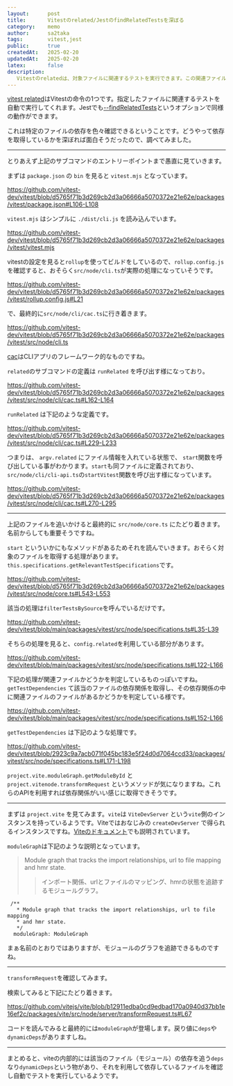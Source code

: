 ```yaml
---
layout:      post
title:       Vitestのrelated/JestのfindRelatedTestsを深ぼる
category:    memo
author:      sa2taka
tags:        vitest,jest
public:      true
createdAt:   2025-02-20
updatedAt:   2025-02-20
latex:       false
description:
   Vitestのrelatedは、対象ファイルに関連するテストを実行できます。この関連ファイルはおそらく依存関係を利用して取得していると思いますが、どうやっているか気になり調べました。
---
```


[vitest related](https://vitest.dev/guide/cli#vitest-related)はVitestの命令の1つです。指定したファイルに関連するテストを自動で実行してくれます。Jestでも[--findRelatedTests](https://jestjs.io/ja/docs/cli#--findrelatedtests-spaceseparatedlistofsourcefiles)というオプションで同様の動作ができます。

これは特定のファイルの依存を色々確認できるということです。どうやって依存を取得しているかを深ぼれば面白そうだったので、調べてみました。

---

とりあえず上記のサブコマンドのエントリーポイントまで愚直に見ていきます。

まずは `package.json` の `bin` を見ると `vitest.mjs` となっています。

https://github.com/vitest-dev/vitest/blob/d5765f71b3d269cb2d3a06666a5070372e21e62e/packages/vitest/package.json#L106-L108

`vitest.mjs` はシンプルに `./dist/cli.js` を読み込んでいます。

https://github.com/vitest-dev/vitest/blob/d5765f71b3d269cb2d3a06666a5070372e21e62e/packages/vitest/vitest.mjs

vitestの設定を見ると`rollup`を使ってビルドをしているので、`rollup.config.js`を確認すると、おそらく`src/node/cli.ts`が実際の処理になっていそうです。

https://github.com/vitest-dev/vitest/blob/d5765f71b3d269cb2d3a06666a5070372e21e62e/packages/vitest/rollup.config.js#L21

で、最終的に`src/node/cli/cac.ts`に行き着きます。

https://github.com/vitest-dev/vitest/blob/d5765f71b3d269cb2d3a06666a5070372e21e62e/packages/vitest/src/node/cli.ts

[cac](https://www.npmjs.com/package/cac)はCLIアプリのフレームワーク的なものですね。

`related`のサブコマンドの定義は `runRelated` を呼び出す様になっており。

https://github.com/vitest-dev/vitest/blob/d5765f71b3d269cb2d3a06666a5070372e21e62e/packages/vitest/src/node/cli/cac.ts#L162-L164

`runRelated` は下記のような定義です。

https://github.com/vitest-dev/vitest/blob/d5765f71b3d269cb2d3a06666a5070372e21e62e/packages/vitest/src/node/cli/cac.ts#L229-L233

つまりは、 `argv.related` にファイル情報を入れている状態で、 `start`関数を呼び出している事がわかります。`start`も同ファイルに定義されており、`src/node/cli/cli-api.ts`の`startVitest`関数を呼び出す様になっています。

https://github.com/vitest-dev/vitest/blob/d5765f71b3d269cb2d3a06666a5070372e21e62e/packages/vitest/src/node/cli/cac.ts#L270-L295

---

上記のファイルを追いかけると最終的に `src/node/core.ts` にたどり着きます。名前からしても重要そうですね。

`start` といういかにもなメソッドがあるためそれを読んでいきます。おそらく対象のファイルを取得する処理があります。`this.specifications.getRelevantTestSpecifications`です。

https://github.com/vitest-dev/vitest/blob/d5765f71b3d269cb2d3a06666a5070372e21e62e/packages/vitest/src/node/core.ts#L543-L553

該当の処理は`filterTestsBySource`を呼んでいるだけです。

https://github.com/vitest-dev/vitest/blob/main/packages/vitest/src/node/specifications.ts#L35-L39

そちらの処理を見ると、`config.related`を利用している部分があります。

https://github.com/vitest-dev/vitest/blob/main/packages/vitest/src/node/specifications.ts#L122-L166

下記の処理が関連ファイルかどうかを判定しているものっぽいですね。 `getTestDependencies` て該当のファイルの依存関係を取得し、その依存関係の中に関連ファイルのファイルがあるかどうかを判定している様です。

https://github.com/vitest-dev/vitest/blob/main/packages/vitest/src/node/specifications.ts#L152-L166

`getTestDependencies` は下記のような処理です。

https://github.com/vitest-dev/vitest/blob/2923c9a7acb071f045bc183e5f24d0d7064ccd33/packages/vitest/src/node/specifications.ts#L171-L198

`project.vite.moduleGraph.getModuleById` と `project.vitenode.transformRequest` というメソッドが気になりますね。これらのAPIを利用すれば依存関係がいい感じに取得できそうです。

---

まずは `project.vite` を見てみます。`vite`は `ViteDevServer` という`vite`側のインスタンスを持っているようです。Viteではおなじみの `createDevServer` で得られるインスタンスですね。[Viteのドキュメント](https://github.com/vitejs/vite/blob/main/docs/guide/api-javascript.md)でも説明されています。

`moduleGraph`は下記のような説明となっています。

> Module graph that tracks the import relationships, url to file mapping and hmr state.
> > インポート関係、urlとファイルのマッピング、hmrの状態を追跡するモジュールグラフ。
```
 /**
   * Module graph that tracks the import relationships, url to file mapping
   * and hmr state.
   */
  moduleGraph: ModuleGraph
```

まぁ名前のとおりではありますが、モジュールのグラフを追跡できるものですね。

---

`transformRequest`を確認してみます。

検索してみると下記にたどり着きます。

https://github.com/vitejs/vite/blob/b12911edba0cd9edbad170a0940d37bb1e16ef2c/packages/vite/src/node/server/transformRequest.ts#L67

コードを読んでみると最終的には`moduleGraph`が登場します。戻り値に`deps`や`dynamicDeps`がありますしね。

---

まとめると、viteの内部的には該当のファイル（モジュール）の依存を追う`deps`なり`dynamicDeps`という物があり、それを利用して依存しているファイルを確認し自動でテストを実行しているようです。
